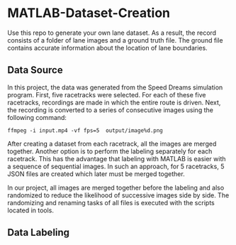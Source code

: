 # MATLAB-Dataset-Creation
Use this repo to generate your own lane dataset. As a result, the record consists of a folder of lane images and a ground truth file. The ground file contains accurate information about the location of lane boundaries.

## Data Source
In this project, the data was generated from the Speed Dreams simulation program. First, five racetracks were selected. For each of these five racetracks, recordings are made in which the entire route is driven. Next, the recording is converted to a series of consecutive images using the following command:


```
ffmpeg -i input.mp4 -vf fps=5  output/image%d.png
```

After creating a dataset from each racetrack, all the images are merged together. Another option is to perform the labeling separately for each racetrack. This has the advantage that labeling with MATLAB is easier with a sequence of sequential images. In such an approach, for 5 racetracks, 5 JSON files are created which later must be merged together. 

In our project, all images are merged together before the labeling and also randomized to reduce the likelihood of successive images side by side. The randomizing and renaming tasks of all files is executed with the scripts located in tools.


## Data Labeling

  
